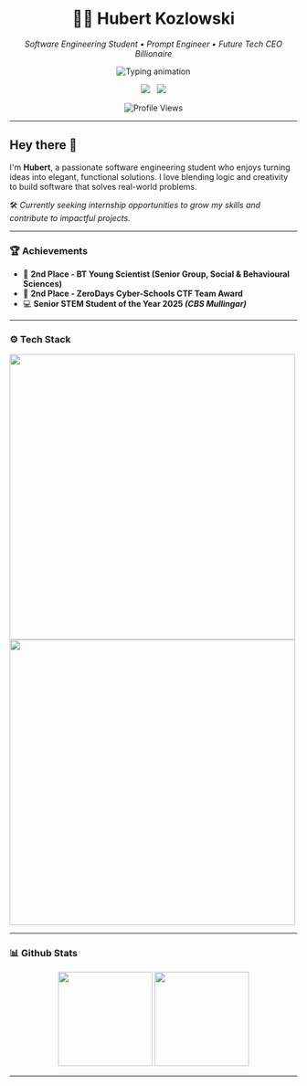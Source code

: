 <h1 align="center">👨‍💻 Hubert Kozlowski</h1>
<p align="center"><em>Software Engineering Student • Prompt Engineer • Future Tech CEO Billionaire</em></p>


<p align="center"><img src="https://readme-typing-svg.herokuapp.com?font=Fira+Code&pause=5000&color=02b502&center=true&vCenter=true&width=600&lines=Welcome+to+my+GitHub;Software+Engineering+Student+@+Moate+College;Professional+Prompt+Engineer+&+AI+Whisperer;Currently+debugging+my+life;Hire+me+before+I+drop+out;" alt="Typing animation"></p>

<p align="center">
    <a href="https://www.linkedin.com/in/hubertkozlowski33"><img src="https://skillicons.dev/icons?i=linkedin" /></a>
    &nbsp;
    <a href="mailto:hubert@33koz.com"><img src="https://skillicons.dev/icons?i=gmail"/></a>
</p>
<p align="center">
    <img src="https://komarev.com/ghpvc/?username=hubert-kozlowski&label=Profile+Views&color=grey&style=flat" alt="Profile Views"/>
</p>

---
## Hey there 👋
I'm **Hubert**, a passionate software engineering student who enjoys turning ideas into elegant, functional solutions. I love blending logic and creativity to build software that solves real-world problems.

🛠️ *Currently seeking internship opportunities to grow my skills and contribute to impactful projects.*


---
### 🏆 Achievements
- 🥈 **2nd Place - BT Young Scientist (Senior Group, Social & Behavioural Sciences)**
- 🥈 **2nd Place - ZeroDays Cyber-Schools CTF Team Award**
- 💻 **Senior STEM Student of the Year 2025 *(CBS Mullingar)***
    
---
### ⚙️ Tech Stack
<p>
    <img src="https://skillicons.dev/icons?i=python,c,cpp,cs,java,rust,lua" height="500"/><br>
    <img src="https://skillicons.dev/icons?i=git,js,html,css,nodejs,tailwind,threejs" height="500"/>
</p>

---
### 📊 Github Stats
<p align="center">
    <img src="https://github-readme-stats.vercel.app/api?username=hubert-kozlowski&show_icons=true&theme=gruvbox&hide_border=true&rank_icon=github" height="165"/>
    <img src="https://github-readme-streak-stats.herokuapp.com/?user=hubert-kozlowski&theme=gruvbox&hide_border=true" height="165"/>
</p>

---
